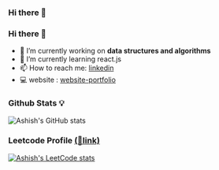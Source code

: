 ### Hi there 👋

<!--
**ashu1281/ashu1281** is a ✨ _special_ ✨ repository because its `README.md` (this file) appears on your GitHub profile.

Here are some ideas to get you started:

- 🔭 I’m currently working on ...
- 🌱 I’m currently learning ...
- 👯 I’m looking to collaborate on ...
- 🤔 I’m looking for help with ...
- 💬 Ask me about ...
- 📫 How to reach me: ...
- 😄 Pronouns: ...
- ⚡ Fun fact: ...
-->
### Hi there 👋


- 🔭 I’m currently working on **data structures and algorithms**
- 🌱 I’m currently learning react.js
- 📫 How to reach me: [linkedin](https://www.linkedin.com/in/ashishggaikwad/)
- 💻 website : [website-portfolio](https://ashishgaikwad.me)
### Github Stats 💡
![Ashish's GitHub stats](https://github-readme-stats.vercel.app/api?username=ashu1281&show_icons=true&theme=transparent)

### Leetcode Profile [(🔗link)](https://leetcode.com/ashishgaikwad/)


  [![Ashish's LeetCode stats](https://leetcode-stats-six.vercel.app/?username=ashishgaikwad&theme=dark)](https://github.com/KnlnKS/leetcode-stats)
